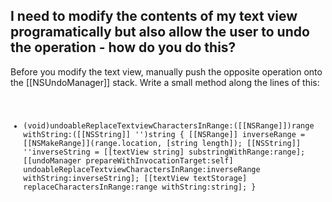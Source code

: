 I need to modify the contents of my text view programatically but also allow the user to undo the operation - how do you do this?
----
Before you modify the text view, manually push the opposite operation onto the [[NSUndoManager]] stack. Write a small method along the lines of this:
<code>
- (void)undoableReplaceTextviewCharactersInRange:([[NSRange]])range withString:([[NSString]] '')string
{
    [[NSRange]] inverseRange = [[NSMakeRange]](range.location, [string length]);
    [[NSString]] ''inverseString = [[textView string] substringWithRange:range];
    [[undoManager prepareWithInvocationTarget:self] undoableReplaceTextviewCharactersInRange:inverseRange withString:inverseString];
    [[textView textStorage] replaceCharactersInRange:range withString:string];
}
</code>